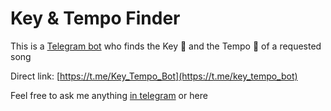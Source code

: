# Key & Tempo Finder

This is a [Telegram bot](https://t.me/key_tempo_bot) who finds the Key 🎹 and the Tempo 🥁 of a requested song

Direct link:
[https://t.me/Key_Tempo_Bot](https://t.me/key_tempo_bot)

Feel free to ask me anything [in telegram](https://t.me/sadzax) or here

